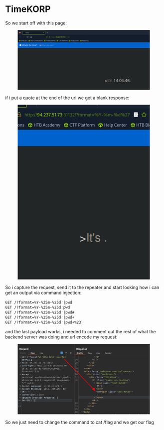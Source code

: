 # TimeKORP

So we start off with this page:

<figure><img src="../../../../.gitbook/assets/image (4) (1) (1) (1) (1) (1) (1) (1) (1) (1) (1) (1) (1) (1) (1) (1) (1) (1) (1).png" alt=""><figcaption></figcaption></figure>

if i put a quote at the end of the url we get a blank response:

<figure><img src="../../../../.gitbook/assets/image (5) (1) (1) (1) (1) (1) (1) (1) (1) (1) (1) (1) (1) (1) (1) (1).png" alt=""><figcaption></figcaption></figure>

So i capture the request, send it to the repeater and start looking how i can get an output via command injection:

```
GET /?format=%Y-%25m-%25d'|pwd
GET /?format=%Y-%25m-%25d'pwd
GET /?format=%Y-%25m-%25d'|pwd#
GET /?format=%Y-%25m-%25d'|pwd+
GET /?format=%Y-%25m-%25d'|pwd+%23
```

and the last payload works, i needed to comment out the rest of what the backend server was doing and url encode my request:

<figure><img src="../../../../.gitbook/assets/image (6) (1) (1) (1) (1) (1) (1) (1) (1) (1) (1) (1) (1) (1) (1) (1).png" alt=""><figcaption></figcaption></figure>

So we just need to change the command to cat /flag and we get our flag
